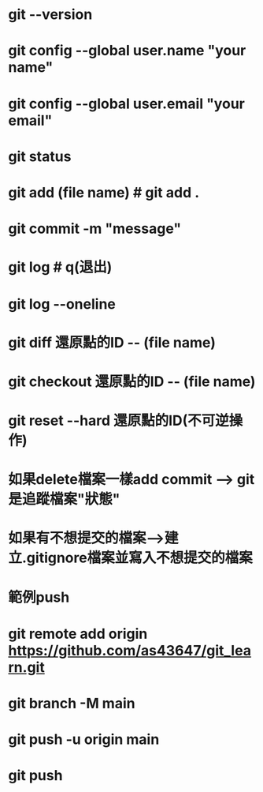 # git --version
# git config --global user.name "your name"
# git config --global user.email "your email"
# git status
# git add (file name) # git add .
# git commit -m "message"
# git log # q(退出)
# git log --oneline
# git diff 還原點的ID -- (file name)
# git checkout 還原點的ID -- (file name)
# git reset --hard 還原點的ID(不可逆操作)
# 如果delete檔案一樣add commit --> git是追蹤檔案"狀態"
# 如果有不想提交的檔案-->建立.gitignore檔案並寫入不想提交的檔案

# 範例push
# git remote add origin https://github.com/as43647/git_learn.git
# git branch -M main
# git push -u origin main 

# git push 